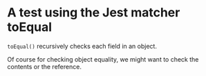 # A test using the Jest matcher toEqual

`toEqual()` recursively checks each field in an object.

Of course for checking object equality, we might want to check the contents
or the reference.
